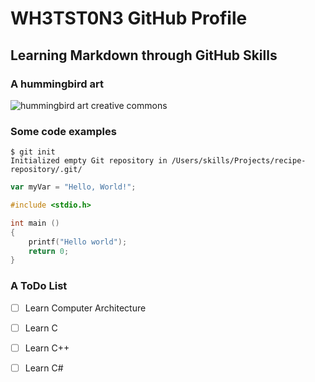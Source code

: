 # WH3TST0N3 GitHub Profile
## Learning Markdown through GitHub Skills

### A hummingbird art
![hummingbird art creative commons](https://www.publicdomainpictures.net/pictures/190000/velka/ruby-throated-hummingbird-1470399943dPQ.jpg "Ruby-Throated Hummingbird")

### Some code examples
```
$ git init
Initialized empty Git repository in /Users/skills/Projects/recipe-repository/.git/
```

``` javascript
var myVar = "Hello, World!";
```

``` c
#include <stdio.h>

int main ()
{
    printf("Hello world");
    return 0;
}
```

### A ToDo List
- [ ] Learn Computer Architecture
- [ ] Learn C
- [ ] Learn C++
- [ ] Learn C#

